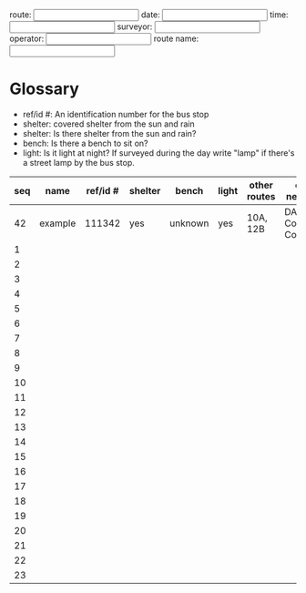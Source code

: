 route: <input type="text" />
date: <input type="text" />
time: <input type="text" />
surveyor: <input type="text" />
operator: <input type="text" />
route name: <input type="text" />

# Glossary

* ref/id #: An identification number for the bus stop
* shelter: covered shelter from the sun and rain
* shelter: Is there shelter from the sun and rain?
* bench: Is there a bench to sit on?
* light: Is it light at night?  If surveyed during the day write "lamp" if there's a street lamp by the bus stop.


seq | name | ref/id # | shelter | bench | light | other routes | other networks
--- | ---- | -------- | ------- | ----- | ----- | ------------ | --------------
42 | example | 111342 | yes | unknown | yes | 10A, 12B | DASH, County Connector
1 | | | | | | | 
2 | | | | | | | 
3 | | | | | | | 
4 | | | | | | | 
5 | | | | | | | 
6 | | | | | | | 
7 | | | | | | | 
8 | | | | | | | 
9 | | | | | | | 
10 | | | | | | | 
11 | | | | | | | 
12 | | | | | | | 
13 | | | | | | | 
14 | | | | | | | 
15 | | | | | | | 
16 | | | | | | | 
17 | | | | | | | 
18 | | | | | | | 
19 | | | | | | | 
20 | | | | | | | 
21 | | | | | | | 
22 | | | | | | | 
23 | | | | | | | 

